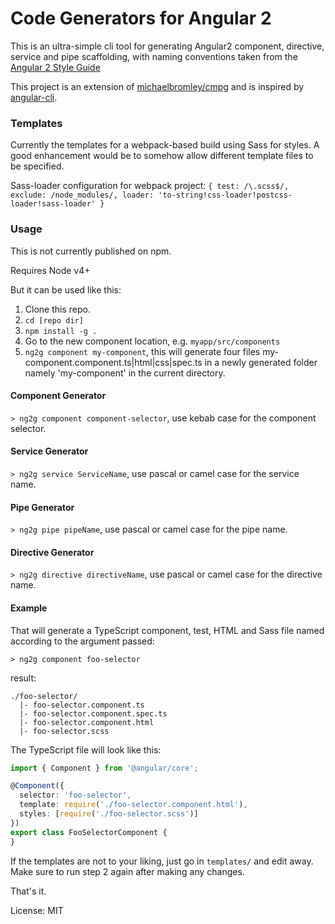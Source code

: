 # Code Generators for Angular 2

This is an ultra-simple cli tool for generating Angular2 component, directive, service and pipe scaffolding, with naming conventions 
taken from the [Angular 2 Style Guide](https://angular.io/styleguide)

This project is an extension of [michaelbromley/cmpg](https://github.com/michaelbromley/cmpg) and is inspired by [angular-cli](https://github.com/angular/angular-cli).

### Templates
Currently the templates for a webpack-based build using Sass for styles. A good enhancement would be to somehow allow different template files to be specified.

Sass-loader configuration for webpack project:
`
      {
        test: /\.scss$/,
        exclude: /node_modules/,
        loader: 'to-string!css-loader!postcss-loader!sass-loader'
      }
      `

### Usage

This is not currently published on npm.

Requires Node v4+

But it can be used like this:

1. Clone this repo.
2. `cd [repo dir]`
3. `npm install -g .`
4. Go to the new component location, e.g. `myapp/src/components`
3. `ng2g component my-component`, this will generate four files my-component.component.ts|html|css|spec.ts in a newly generated folder namely 'my-component' in the current directory.

#### Component Generator

`> ng2g component component-selector`, use kebab case for the component selector.

#### Service Generator

`> ng2g service ServiceName`, use pascal or camel case for the service name.

#### Pipe Generator

`> ng2g pipe pipeName`, use pascal or camel case for the pipe name.

#### Directive Generator

`> ng2g directive directiveName`, use pascal or camel case for the directive name.

#### Example

That will generate a TypeScript component, test, HTML and Sass file named according to
the argument passed:

`> ng2g component foo-selector`

result:

```
./foo-selector/
  |- foo-selector.component.ts
  |- foo-selector.component.spec.ts
  |- foo-selector.component.html
  |- foo-selector.scss
```

The TypeScript file will look like this:
```TypeScript
import { Component } from '@angular/core';

@Component({
  selector: 'foo-selector',
  template: require('./foo-selector.component.html'),
  styles: [require('./foo-selector.scss')]
})
export class FooSelectorComponent {
}
```

If the templates are not to your liking, just go in `templates/` and
edit away. Make sure to run step 2 again after making any changes.

That's it.

License: MIT

